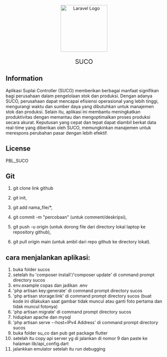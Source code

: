 <a><p align="center"><img src="https://github.com/akhbarulhadi/suco/blob/main/lib/assets/icon_suco.png" width="150" alt="Laravel Logo"></a></p>

<p style="font-size: 20px;" align="center">
SUCO
</p>

## Information

Aplikasi Suplai Controller (SUCO) memberikan berbagai manfaat signifikan bagi perusahaan dalam pengelolaan stok dan produksi. Dengan adanya SUCO, perusahaan dapat mencapai efisiensi operasional yang lebih tinggi, mengurangi waktu dan sumber daya yang dibutuhkan untuk manajemen stok dan produksi. Selain itu, aplikasi ini membantu meningkatkan produktivitas dengan memantau dan mengoptimalkan proses produksi secara akurat. Keputusan yang cepat dan tepat dapat diambil berkat data real-time yang diberikan oleh SUCO, memungkinkan manajemen untuk merespons perubahan pasar dengan lebih efektif.

## License

PBL_SUCO

## Git

1. git clone link github

1. git init,
2. git add nama_file/\*,
3. git commit -m "percobaan" (untuk comment/deskripsi),
4. git push -u origin (untuk dorong file dari directory lokal laptop ke repository github),

1. git pull origin main (untuk ambil dari repo github ke directory lokal).

## cara menjalankan aplikasi:

1. buka folder sucos
2. setelah itu 'composer install'/'composer update' di command prompt directory sucos
3. env.example copas dan jadikan .env
4. 'php artisan key:generate' di command prompt directory sucos
5. 'php artisan storage:link' di command prompt directory sucos (buat kode ini dilakukan saat gambar tidak muncul atau ganti foto pertama dan tidak muncul fotonya)
6. 'php artisan migrate' di command prompt directory sucos
7. hidupkan apache dan mysql
8. 'php artisan serve --host=IPv4 Address' di command prompt directory sucos
9. buka folder su_co dan pub get package flutter
10. setelah itu copy api server yg di jalankan di nomor 9 dan paste ke halaman lib/api_config.dart
11. jalankkan emulator setelah itu run debugging
